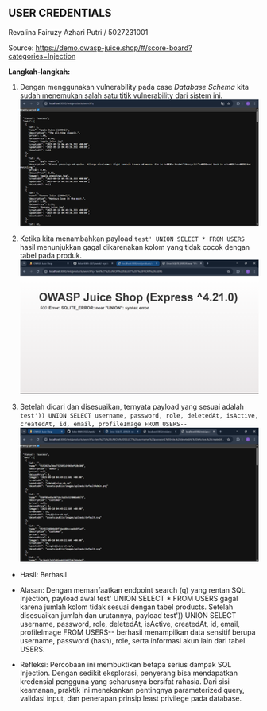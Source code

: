 ## USER CREDENTIALS

Revalina Fairuzy Azhari Putri / 5027231001

Source: https://demo.owasp-juice.shop/#/score-board?categories=Injection

**Langkah-langkah:**

1. Dengan menggunakan vulnerability pada case *Database Schema* kita sudah menemukan salah satu titik vulnerability dari sistem ini.
![alt text](image-8.png)

2. Ketika kita menambahkan payload `test' UNION SELECT * FROM USERS` hasil menunjukkan gagal dikarenakan kolom yang tidak cocok dengan tabel pada produk.
![alt text](image-7.png)

4. Setelah dicari dan disesuaikan, ternyata payload yang sesuai adalah `test')) UNION SELECT username, password, role, deletedAt, isActive, createdAt, id, email, profileImage FROM USERS--`
![alt text](image-10.png)

- Hasil: Berhasil

- Alasan: Dengan memanfaatkan endpoint search (q) yang rentan SQL Injection, payload awal test' UNION SELECT * FROM USERS gagal karena jumlah kolom tidak sesuai dengan tabel products. Setelah disesuaikan jumlah dan urutannya, payload test')) UNION SELECT username, password, role, deletedAt, isActive, createdAt, id, email, profileImage FROM USERS-- berhasil menampilkan data sensitif berupa username, password (hash), role, serta informasi akun lain dari tabel USERS.

- Refleksi: Percobaan ini membuktikan betapa serius dampak SQL Injection. Dengan sedikit eksplorasi, penyerang bisa mendapatkan kredensial pengguna yang seharusnya bersifat rahasia. Dari sisi keamanan, praktik ini menekankan pentingnya parameterized query, validasi input, dan penerapan prinsip least privilege pada database.